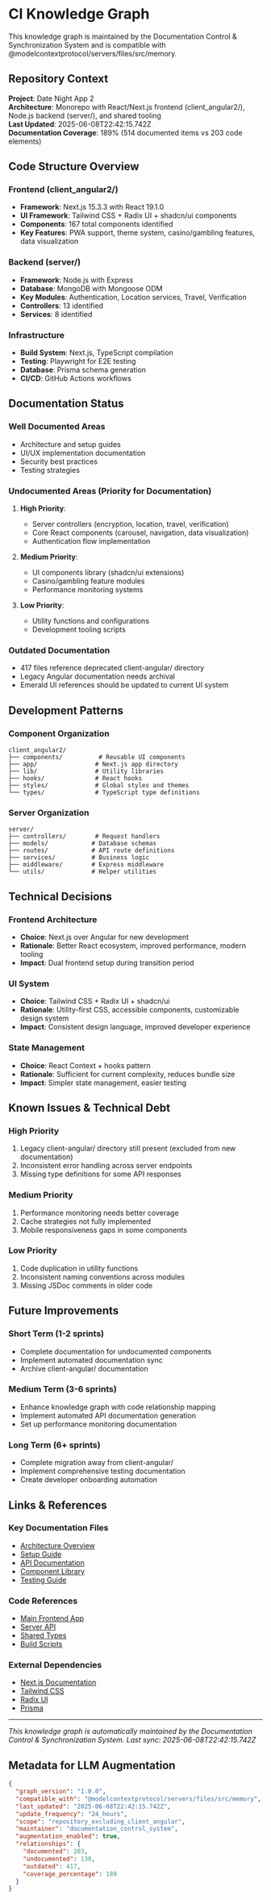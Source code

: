 # CI Knowledge Graph

This knowledge graph is maintained by the Documentation Control & Synchronization System and is compatible with @modelcontextprotocol/servers/files/src/memory.

## Repository Context

**Project**: Date Night App 2  
**Architecture**: Monorepo with React/Next.js frontend (client_angular2/), Node.js backend (server/), and shared tooling  
**Last Updated**: 2025-06-08T22:42:15.742Z  
**Documentation Coverage**: 189% (514 documented items vs 203 code elements)

## Code Structure Overview

### Frontend (client_angular2/)
- **Framework**: Next.js 15.3.3 with React 19.1.0
- **UI Framework**: Tailwind CSS + Radix UI + shadcn/ui components
- **Components**: 167 total components identified
- **Key Features**: PWA support, theme system, casino/gambling features, data visualization

### Backend (server/)
- **Framework**: Node.js with Express
- **Database**: MongoDB with Mongoose ODM
- **Key Modules**: Authentication, Location services, Travel, Verification
- **Controllers**: 13 identified
- **Services**: 8 identified

### Infrastructure
- **Build System**: Next.js, TypeScript compilation
- **Testing**: Playwright for E2E testing
- **Database**: Prisma schema generation
- **CI/CD**: GitHub Actions workflows

## Documentation Status

### Well Documented Areas
- Architecture and setup guides
- UI/UX implementation documentation
- Security best practices
- Testing strategies

### Undocumented Areas (Priority for Documentation)
1. **High Priority**:
   - Server controllers (encryption, location, travel, verification)
   - Core React components (carousel, navigation, data visualization)
   - Authentication flow implementation

2. **Medium Priority**:
   - UI components library (shadcn/ui extensions)
   - Casino/gambling feature modules
   - Performance monitoring systems

3. **Low Priority**:
   - Utility functions and configurations
   - Development tooling scripts

### Outdated Documentation
- 417 files reference deprecated client-angular/ directory
- Legacy Angular documentation needs archival
- Emerald UI references should be updated to current UI system

## Development Patterns

### Component Organization
```
client_angular2/
├── components/          # Reusable UI components
├── app/                # Next.js app directory
├── lib/                # Utility libraries
├── hooks/              # React hooks
├── styles/             # Global styles and themes
└── types/              # TypeScript type definitions
```

### Server Organization
```
server/
├── controllers/        # Request handlers
├── models/            # Database schemas
├── routes/            # API route definitions
├── services/          # Business logic
├── middleware/        # Express middleware
└── utils/             # Helper utilities
```

## Technical Decisions

### Frontend Architecture
- **Choice**: Next.js over Angular for new development
- **Rationale**: Better React ecosystem, improved performance, modern tooling
- **Impact**: Dual frontend setup during transition period

### UI System
- **Choice**: Tailwind CSS + Radix UI + shadcn/ui
- **Rationale**: Utility-first CSS, accessible components, customizable design system
- **Impact**: Consistent design language, improved developer experience

### State Management
- **Choice**: React Context + hooks pattern
- **Rationale**: Sufficient for current complexity, reduces bundle size
- **Impact**: Simpler state management, easier testing

## Known Issues & Technical Debt

### High Priority
1. Legacy client-angular/ directory still present (excluded from new documentation)
2. Inconsistent error handling across server endpoints
3. Missing type definitions for some API responses

### Medium Priority
1. Performance monitoring needs better coverage
2. Cache strategies not fully implemented
3. Mobile responsiveness gaps in some components

### Low Priority
1. Code duplication in utility functions
2. Inconsistent naming conventions across modules
3. Missing JSDoc comments in older code

## Future Improvements

### Short Term (1-2 sprints)
- Complete documentation for undocumented components
- Implement automated documentation sync
- Archive client-angular/ documentation

### Medium Term (3-6 sprints)
- Enhance knowledge graph with code relationship mapping
- Implement automated API documentation generation
- Set up performance monitoring documentation

### Long Term (6+ sprints)
- Complete migration away from client-angular/
- Implement comprehensive testing documentation
- Create developer onboarding automation

## Links & References

### Key Documentation Files
- [Architecture Overview](../ARCHITECTURE.MD)
- [Setup Guide](../SETUP.MD)
- [API Documentation](../API_DOCUMENTATION.MD)
- [Component Library](../COMPONENT_LIBRARY.MD)
- [Testing Guide](../TESTING_GUIDE.MD)

### Code References
- [Main Frontend App](../client_angular2/app/)
- [Server API](../server/)
- [Shared Types](../types/)
- [Build Scripts](../scripts/)

### External Dependencies
- [Next.js Documentation](https://nextjs.org/docs)
- [Tailwind CSS](https://tailwindcss.com/docs)
- [Radix UI](https://www.radix-ui.com/)
- [Prisma](https://www.prisma.io/docs)

---

*This knowledge graph is automatically maintained by the Documentation Control & Synchronization System. Last sync: 2025-06-08T22:42:15.742Z*

## Metadata for LLM Augmentation

```json
{
  "graph_version": "1.0.0",
  "compatible_with": "@modelcontextprotocol/servers/files/src/memory",
  "last_updated": "2025-06-08T22:42:15.742Z",
  "update_frequency": "24_hours",
  "scope": "repository_excluding_client_angular",
  "maintainer": "documentation_control_system",
  "augmentation_enabled": true,
  "relationships": {
    "documented": 203,
    "undocumented": 130,
    "outdated": 417,
    "coverage_percentage": 189
  }
}
```